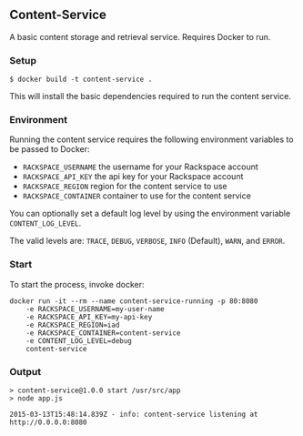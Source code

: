 ## Content-Service

A basic content storage and retrieval service. Requires Docker to run.

### Setup

```
$ docker build -t content-service .
```

This will install the basic dependencies required to run the content service.

### Environment

Running the content service requires the following environment variables to be passed to Docker:

- `RACKSPACE_USERNAME` the username for your Rackspace account
- `RACKSPACE_API_KEY` the api key for your Rackspace account
- `RACKSPACE_REGION` region for the content service to use
- `RACKSPACE_CONTAINER` container to use for the content service

You can optionally set a default log level by using the environment variable `CONTENT_LOG_LEVEL`.

The valid levels are: `TRACE`, `DEBUG`, `VERBOSE`, `INFO` (Default), `WARN`, and `ERROR`.

### Start

To start the process, invoke docker:

```
docker run -it --rm --name content-service-running -p 80:8080
    -e RACKSPACE_USERNAME=my-user-name
    -e RACKSPACE_API_KEY=my-api-key
    -e RACKSPACE_REGION=iad
    -e RACKSPACE_CONTAINER=content-service
    -e CONTENT_LOG_LEVEL=debug
    content-service
```

### Output

```
> content-service@1.0.0 start /usr/src/app
> node app.js

2015-03-13T15:48:14.839Z - info: content-service listening at http://0.0.0.0:8080
```